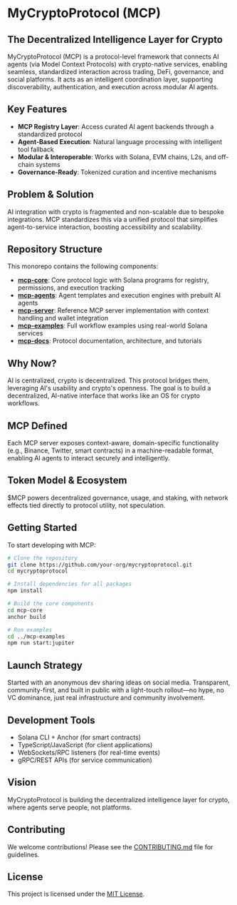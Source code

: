 # MyCryptoProtocol (MCP)

## The Decentralized Intelligence Layer for Crypto

MyCryptoProtocol (MCP) is a protocol-level framework that connects AI agents (via Model Context Protocols) with crypto-native services, enabling seamless, standardized interaction across trading, DeFi, governance, and social platforms. It acts as an intelligent coordination layer, supporting discoverability, authentication, and execution across modular AI agents.

## Key Features

- **MCP Registry Layer**: Access curated AI agent backends through a standardized protocol
- **Agent-Based Execution**: Natural language processing with intelligent tool fallback
- **Modular & Interoperable**: Works with Solana, EVM chains, L2s, and off-chain systems
- **Governance-Ready**: Tokenized curation and incentive mechanisms

## Problem & Solution

AI integration with crypto is fragmented and non-scalable due to bespoke integrations. MCP standardizes this via a unified protocol that simplifies agent-to-service interaction, boosting accessibility and scalability.

## Repository Structure

This monorepo contains the following components:

- [**mcp-core**](./mcp-core/): Core protocol logic with Solana programs for registry, permissions, and execution tracking
- [**mcp-agents**](./mcp-agents/): Agent templates and execution engines with prebuilt AI agents
- [**mcp-server**](./mcp-server/): Reference MCP server implementation with context handling and wallet integration
- [**mcp-examples**](./mcp-examples/): Full workflow examples using real-world Solana services
- [**mcp-docs**](./mcp-docs/): Protocol documentation, architecture, and tutorials

## Why Now?

AI is centralized, crypto is decentralized. This protocol bridges them, leveraging AI's usability and crypto's openness. The goal is to build a decentralized, AI-native interface that works like an OS for crypto workflows.

## MCP Defined

Each MCP server exposes context-aware, domain-specific functionality (e.g., Binance, Twitter, smart contracts) in a machine-readable format, enabling AI agents to interact securely and intelligently.

## Token Model & Ecosystem

$MCP powers decentralized governance, usage, and staking, with network effects tied directly to protocol utility, not speculation.

## Getting Started

To start developing with MCP:

```bash
# Clone the repository
git clone https://github.com/your-org/mycryptoprotocol.git
cd mycryptoprotocol

# Install dependencies for all packages
npm install

# Build the core components
cd mcp-core
anchor build

# Run examples
cd ../mcp-examples
npm run start:jupiter
```

## Launch Strategy

Started with an anonymous dev sharing ideas on social media. Transparent, community-first, and built in public with a light-touch rollout—no hype, no VC dominance, just real infrastructure and community involvement.

## Development Tools

- Solana CLI + Anchor (for smart contracts)
- TypeScript/JavaScript (for client applications)
- WebSockets/RPC listeners (for real-time events)
- gRPC/REST APIs (for service communication)

## Vision

MyCryptoProtocol is building the decentralized intelligence layer for crypto, where agents serve people, not platforms.

## Contributing

We welcome contributions! Please see the [CONTRIBUTING.md](./CONTRIBUTING.md) file for guidelines.

## License

This project is licensed under the [MIT License](./LICENSE).

